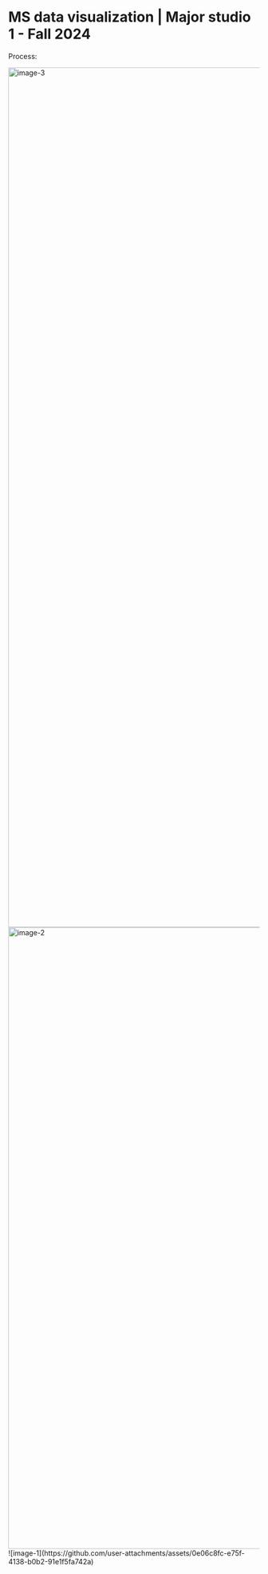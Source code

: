 # MS data visualization | Major studio 1 - Fall 2024 

Process:

<img width="1721" alt="image-3" src="https://github.com/user-attachments/assets/b1fc9eae-142b-4bb3-adb3-5846ecbd22a6" />
<img width="1244" alt="image-2" src="https://github.com/user-attachments/assets/3ba563ba-89fc-4852-a4d2-b34b37163ae4" />
![image-1](https://github.com/user-attachments/assets/0e06c8fc-e75f-4138-b0b2-91e1f5fa742a)

